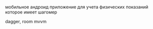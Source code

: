 мобильное андроид приложение для учета физических показаний которое имеет шагомер

dagger, room mvvm

